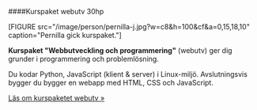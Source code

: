 ####Kurspaket webutv 30hp

[FIGURE src="/image/person/pernilla-j.jpg?w=c8&h=100&cf&a=0,15,18,10" caption="Pernilla gick kurspaket."]

**Kurspaket "Webbutveckling och programmering"** (webutv) ger dig grunder i programmering och problemlösning.

Du kodar Python, JavaScript (klient & server) i Linux-miljö. Avslutningsvis bygger du bygger en webapp med HTML, CSS och JavaScript.

[Läs om kurspaketet webutv »](webutv)
